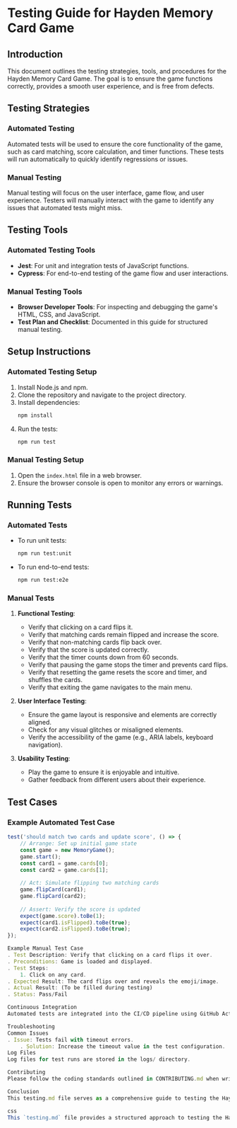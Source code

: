 # Testing Guide for Hayden Memory Card Game

## Introduction
This document outlines the testing strategies, tools, and procedures for the Hayden Memory Card Game. The goal is to ensure the game functions correctly, provides a smooth user experience, and is free from defects.

## Testing Strategies

### Automated Testing
Automated tests will be used to ensure the core functionality of the game, such as card matching, score calculation, and timer functions. These tests will run automatically to quickly identify regressions or issues.

### Manual Testing
Manual testing will focus on the user interface, game flow, and user experience. Testers will manually interact with the game to identify any issues that automated tests might miss.

## Testing Tools

### Automated Testing Tools
- **Jest**: For unit and integration tests of JavaScript functions.
- **Cypress**: For end-to-end testing of the game flow and user interactions.

### Manual Testing Tools
- **Browser Developer Tools**: For inspecting and debugging the game's HTML, CSS, and JavaScript.
- **Test Plan and Checklist**: Documented in this guide for structured manual testing.

## Setup Instructions

### Automated Testing Setup
1. Install Node.js and npm.
2. Clone the repository and navigate to the project directory.
3. Install dependencies:
    ```bash
    npm install
    ```
4. Run the tests:
    ```bash
    npm run test
    ```

### Manual Testing Setup
1. Open the `index.html` file in a web browser.
2. Ensure the browser console is open to monitor any errors or warnings.

## Running Tests

### Automated Tests
- To run unit tests:
    ```bash
    npm run test:unit
    ```
- To run end-to-end tests:
    ```bash
    npm run test:e2e
    ```

### Manual Tests
1. **Functional Testing**:
    - Verify that clicking on a card flips it.
    - Verify that matching cards remain flipped and increase the score.
    - Verify that non-matching cards flip back over.
    - Verify that the score is updated correctly.
    - Verify that the timer counts down from 60 seconds.
    - Verify that pausing the game stops the timer and prevents card flips.
    - Verify that resetting the game resets the score and timer, and shuffles the cards.
    - Verify that exiting the game navigates to the main menu.

2. **User Interface Testing**:
    - Ensure the game layout is responsive and elements are correctly aligned.
    - Check for any visual glitches or misaligned elements.
    - Verify the accessibility of the game (e.g., ARIA labels, keyboard navigation).

3. **Usability Testing**:
    - Play the game to ensure it is enjoyable and intuitive.
    - Gather feedback from different users about their experience.

## Test Cases

### Example Automated Test Case
```javascript
test('should match two cards and update score', () => {
    // Arrange: Set up initial game state
    const game = new MemoryGame();
    game.start();
    const card1 = game.cards[0];
    const card2 = game.cards[1];
    
    // Act: Simulate flipping two matching cards
    game.flipCard(card1);
    game.flipCard(card2);
    
    // Assert: Verify the score is updated
    expect(game.score).toBe(1);
    expect(card1.isFlipped).toBe(true);
    expect(card2.isFlipped).toBe(true);
});

Example Manual Test Case
. Test Description: Verify that clicking on a card flips it over.
. Preconditions: Game is loaded and displayed.
. Test Steps:
    1. Click on any card.
. Expected Result: The card flips over and reveals the emoji/image.
. Actual Result: (To be filled during testing)
. Status: Pass/Fail

Continuous Integration
Automated tests are integrated into the CI/CD pipeline using GitHub Actions. The configuration is stored in .github/workflows/test.yml and runs the tests on every push and pull request.

Troubleshooting
Common Issues
. Issue: Tests fail with timeout errors.
    . Solution: Increase the timeout value in the test configuration.
Log Files
Log files for test runs are stored in the logs/ directory.

Contributing
Please follow the coding standards outlined in CONTRIBUTING.md when writing new tests. Ensure all new features have corresponding unit and integration tests.

Conclusion
This testing.md file serves as a comprehensive guide to testing the Hayden Memory Card Game. Adhering to these guidelines ensures a high-quality, bug-free gaming experience.

css
This `testing.md` file provides a structured approach to testing the Hayden Memory Card Game, covering both automated and manual testing aspects to ensure thorough quality assurance.